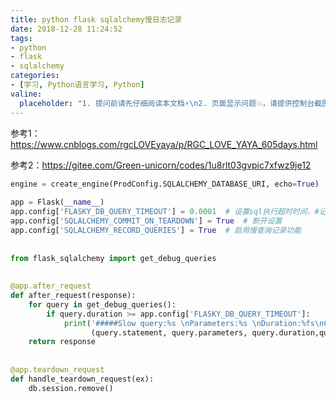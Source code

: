 ```yaml
---
title: python flask sqlalchemy慢日志记录
date: 2018-12-28 11:24:52
tags:
- python
- flask
- sqlalchemy
categories:
- [学习, Python语言学习, Python]
valine:
  placeholder: "1. 提问前请先仔细阅读本文档⚡\n2. 页面显示问题💥，请提供控制台截图📸或者您的测试网址\n3. 其他任何报错💣，请提供详细描述和截图📸，祝食用愉快💪"
---
```


参考1：https://www.cnblogs.com/rgcLOVEyaya/p/RGC_LOVE_YAYA_605days.html

参考2：https://gitee.com/Green-unicorn/codes/1u8rlt03gvpic7xfwz9je12

```python
engine = create_engine(ProdConfig.SQLALCHEMY_DATABASE_URI, echo=True)
 
app = Flask(__name__)
app.config['FLASKY_DB_QUERY_TIMEOUT'] = 0.0001  # 设置sql执行超时时间，#记录执行时间超过 0.0001秒的
app.config['SQLALCHEMY_COMMIT_ON_TEARDOWN'] = True  # 断开设置
app.config['SQLALCHEMY_RECORD_QUERIES'] = True  # 启用慢查询记录功能
 
 
from flask_sqlalchemy import get_debug_queries
 
 
@app.after_request
def after_request(response):
    for query in get_debug_queries():
        if query.duration >= app.config['FLASKY_DB_QUERY_TIMEOUT']:
            print('#####Slow query:%s \nParameters:%s \nDuration:%fs\nContext:%s\n #####' %
                  (query.statement, query.parameters, query.duration,query.context))  # 打印超时sql执行信息
    return response
 
 
@app.teardown_request
def handle_teardown_request(ex):
    db.session.remove()
```
